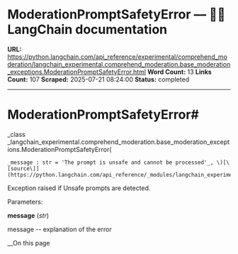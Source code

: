 # ModerationPromptSafetyError — 🦜🔗 LangChain  documentation

**URL:** https://python.langchain.com/api_reference/experimental/comprehend_moderation/langchain_experimental.comprehend_moderation.base_moderation_exceptions.ModerationPromptSafetyError.html
**Word Count:** 13
**Links Count:** 107
**Scraped:** 2025-07-21 08:24:00
**Status:** completed

---

# ModerationPromptSafetyError\#

_class _langchain\_experimental.comprehend\_moderation.base\_moderation\_exceptions.ModerationPromptSafetyError\(

    _message : str = 'The prompt is unsafe and cannot be processed'_, \)[\[source\]](https://python.langchain.com/api_reference/_modules/langchain_experimental/comprehend_moderation/base_moderation_exceptions.html#ModerationPromptSafetyError)\#     

Exception raised if Unsafe prompts are detected.

Parameters:     

**message** \(_str_\)

message \-- explanation of the error     

__On this page